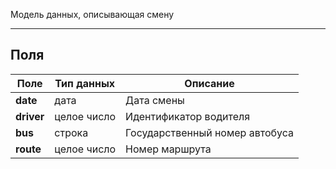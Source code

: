 Модель данных, описывающая смену

---

## Поля

Поле | Тип данных | Описание  
---- | ---------- | --------
**date** | дата | Дата смены
**driver** | целое число | Идентификатор водителя
**bus** | строка | Государственный номер автобуса
**route** | целое число | Номер маршрута

